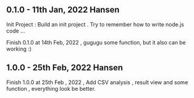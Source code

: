 ## 0.1.0 - 11th Jan, 2022 Hansen
Init Project : Build an init project . Try to remember how to write node.js code ...

Finish 0.1.0 at 14th Feb, 2022 , gugugu some function, but it also can be working :)

## 1.0.0 - 25th Feb, 2022 Hansen
Finish 1.0.0 at 25th Feb , 2022 , Add CSV analysis , result view and some function , everything look be better.

